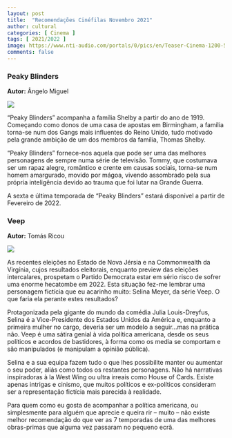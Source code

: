 ```yaml
---
layout: post
title:  "Recomendações Cinéfilas Novembro 2021"
author: cultural
categories: [ Cinema ]
tags: [ 2021/2022 ]
image: https://www.nti-audio.com/portals/0/pics/en/Teaser-Cinema-1200-500.jpg
comments: false
---
```


### Peaky Blinders

**Autor:** Ângelo Miguel

![](https://www.imdb.com/title/tt1759761/mediaviewer/rm3358137856/)

“Peaky Blinders” acompanha a família Shelby a partir do ano de 1919. Começando como donos de uma casa de apostas em Birmingham, a família torna-se num dos Gangs mais influentes do Reino Unido, tudo motivado pela grande ambição de um dos membros da família, Thomas Shelby.

“Peaky Blinders” fornece-nos aquela que pode ser uma das melhores personagens de sempre numa série de televisão. Tommy, que costumava ser um rapaz alegre, romântico e crente em causas sociais, torna-se num homem amargurado, movido por mágoa, vivendo assombrado pela sua própria inteligência devido ao trauma que foi lutar na Grande Guerra.

A sexta e última temporada de “Peaky Blinders” estará disponível a partir de Fevereiro de 2022.

### Veep

**Autor:** Tomás Ricou

![](https://image.tmdb.org/t/p/original/se86cWSwdSftjJH8OStW7Yu3ZPC.jpg)

As recentes eleições no Estado de Nova Jérsia e na Commonwealth da Virgínia, cujos resultados eleitorais, enquanto preview das eleições intercalares, prospetam o Partido Democrata estar em sério risco de sofrer uma enorme hecatombe em 2022. Esta situação fez-me lembrar uma personagem fictícia que eu acarinho muito: Selina Meyer, da série Veep. O que faria ela perante estes resultados?

Protagonizada pela gigante do mundo da comédia Julia Louis-Dreyfus, Selina é a Vice-Presidente dos Estados Unidos da América e, enquanto a primeira mulher no cargo, deveria ser um modelo a seguir…mas na prática não. Veep é uma sátira genial à vida política americana, desde os seus políticos e acordos de bastidores, à forma como os media se comportam e são manipulados (e manipulam a opinião pública).

Selina e a sua equipa fazem tudo o que lhes possibilite manter ou aumentar o seu poder, aliás como todos os restantes personagens. Não há narrativas inspiradoras à la West Wing ou ultra irreais como House of Cards. Existe apenas intrigas e cinismo, que muitos políticos e ex-políticos consideram ser a representação fictícia mais parecida à realidade.

Para quem como eu gosta de acompanhar a política americana, ou simplesmente para alguém que aprecie e queira rir – muito – não existe melhor recomendação do que ver as 7 temporadas de uma das melhores obras-primas que alguma vez passaram no pequeno ecrã. 
